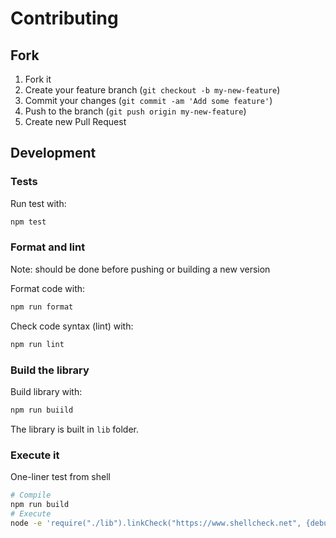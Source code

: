 Contributing
============

## Fork

1. Fork it
2. Create your feature branch (`git checkout -b my-new-feature`)
3. Commit your changes (`git commit -am 'Add some feature'`)
4. Push to the branch (`git push origin my-new-feature`)
5. Create new Pull Request

## Development

### Tests

Run test with:
```bash
npm test
```

### Format and lint

Note: should be done before pushing or building a new version

Format code with:
```bash
npm run format
```

Check code syntax (lint) with:
```bash
npm run lint
```

### Build the library

Build library with:
```bash
npm run buiild
```
The library is built in `lib` folder.

### Execute it

One-liner test from shell

```bash
# Compile
npm run build
# Execute
node -e 'require("./lib").linkCheck("https://www.shellcheck.net", {debug: true, timeout: "5s"}, function (err, result) { console.log(result)})'
```
